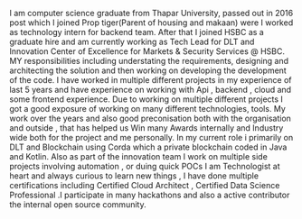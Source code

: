 I am computer science graduate from Thapar University, passed out in 2016 post which I joined Prop tiger(Parent of housing and makaan) were I worked as technology intern for backend team.
After that I joined HSBC as a graduate hire and am currently working as Tech Lead for DLT and Innovation Center of Excellence for Markets & Security Services @ HSBC.
MY responsibilities including understating the requirements, designing and architecting the solution and then working on developing the development of the code.
I have worked in multiple different projects in my experience of last 5 years and have experience on working with Api , backend , cloud and some frontend experience. Due to working on multiple different projects I got a good exposure of working on many different technologies, tools.
My work over the years and also good preconisation both with the organisation and outside , that has helped us Win many Awards internally and Industry wide both for the project and me personally.
In my current role i primarily on DLT and Blockchain using Corda which a private blockchain coded in Java and Kotlin. Also as part of the innovation team I work on multiple side projects involving automation , or duing quick POCs
I am Technologist at heart and always curious to learn new things , I have done multiple certifications including Certified Cloud Architect , Certified Data Science Professional .I participate in many hackathons and also a active contributor the internal open source community.
